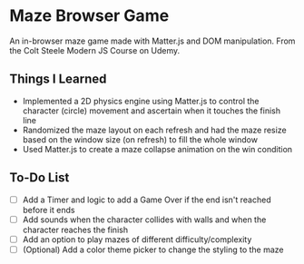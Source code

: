 # Maze Browser Game
An in-browser maze game made with Matter.js and DOM manipulation. From the Colt Steele Modern JS Course on Udemy.

## Things I Learned
* Implemented a 2D physics engine using Matter.js to control the character (circle) movement and ascertain when it touches the finish line
* Randomized the maze layout on each refresh and had the maze resize based on the window size (on refresh) to fill the whole window
* Used Matter.js to create a maze collapse animation on the win condition

## To-Do List
- [ ] Add a Timer and logic to add a Game Over if the end isn't reached before it ends
- [ ] Add sounds when the character collides with walls and when the character reaches the finish
- [ ] Add an option to play mazes of different difficulty/complexity
- [ ] \(Optional) Add a color theme picker to change the styling to the maze
